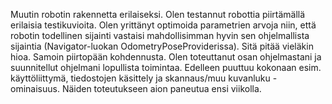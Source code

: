 Muutin robotin rakennetta erilaiseksi. Olen testannut robottia piirtämällä erilaisia testikuvioita. 
Olen yrittänyt optimoida parametrien arvoja niin, että robotin todellinen sijainti vastaisi 
mahdollisimman hyvin sen ohjelmallista sijaintia (Navigator-luokan OdometryPoseProviderissa). 
Sitä pitää vieläkin hioa. Samoin piirtopään kohdennusta. Olen toteuttanut osan ohjelmastani 
ja suunnitellut ohjelmani lopullista toimintaa. Edelleen puuttuu kokonaan esim. käyttöliittymä, 
tiedostojen käsittely ja skannaus/muu kuvanluku -ominaisuus. Näiden toteutukseen aion paneutua ensi viikolla.
